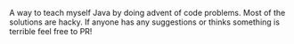 A way to teach myself Java by doing advent of code problems. Most of the solutions are hacky. If anyone has any suggestions or thinks something is terrible feel free to PR!
